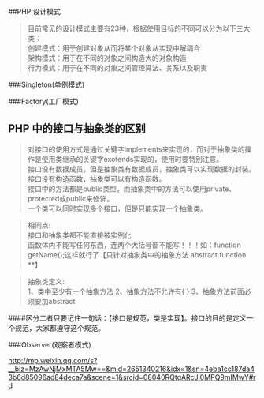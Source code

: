 ##PHP 设计模式
>目前常见的设计模式主要有23种，根据使用目标的不同可以分为以下三大类：<br/>
>创建模式：用于创建对象从而将某个对象从实现中解耦合<br/>
>架构模式：用于在不同的对象之间构造大的对象构造<br/>
>行为模式：用于在不同的对象之间管理算法、关系以及职责<br/>

###Singleton(单例模式)

###Factory(工厂模式)

## PHP 中的接口与抽象类的区别

>对接口的使用方式是通过关键字implements来实现的，而对于抽象类的操作是使用类继承的关键字exotends实现的，使用时要特别注意。<br/>
>接口没有数据成员，但是抽象类有数据成员，抽象类可以实现数据的封装。<br/>
>接口没有构造函数，抽象类可以有构造函数。<br/>
>接口中的方法都是public类型，而抽象类中的方法可以使用private、protected或public来修饰。<br/>
>一个类可以同时实现多个接口，但是只能实现一个抽象类。<br/>
 
>相同点:<br/>
>接口和抽象类都不能直接被实例化<br/>
>函数体内不能写任何东西，连两个大括号都不能写！！！如：function getName();这样就行了【只针对抽象类中的抽象方法 abstract function **】

>抽象类定义:<br/>
>1、类中至少有一个抽象方法
>2、抽象方法不允许有{ }
>3、抽象方法前面必须要加abstract

####区分二者只要记住一句话：【接口是规范，类是实现】。接口的目的是定义一个规范，大家都遵守这个规范。

###Observer(观察者模式)


http://mp.weixin.qq.com/s?__biz=MzAwNjMxMTA5Mw==&mid=2651340216&idx=1&sn=4eba1cc187da43b6d85096ad84deca7a&scene=1&srcid=08040RQtqARcJi0MPQ9mIMwY#rd


